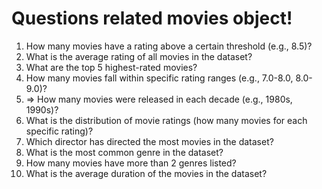 # Questions related movies object!

1. How many movies have a rating above a certain threshold (e.g., 8.5)?
2. What is the average rating of all movies in the dataset?
3. What are the top 5 highest-rated movies?
4. How many movies fall within specific rating ranges (e.g., 7.0-8.0, 8.0-9.0)?
5. => How many movies were released in each decade (e.g., 1980s, 1990s)?
6. What is the distribution of movie ratings (how many movies for each specific rating)?
7. Which director has directed the most movies in the dataset?
8. What is the most common genre in the dataset?
9. How many movies have more than 2 genres listed?
10. What is the average duration of the movies in the dataset?
